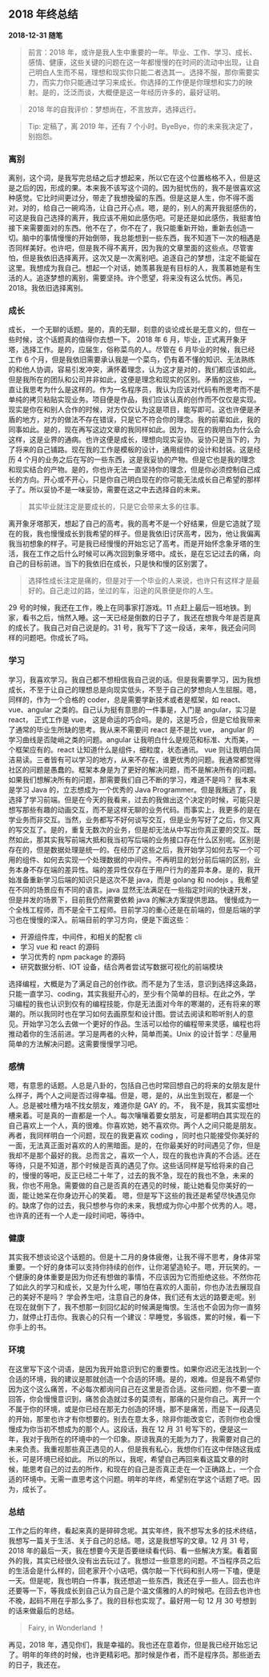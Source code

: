 ## 2018 年终总结

**2018-12-31** **随笔**

> 前言：2018 年，或许是我人生中重要的一年。毕业、工作、学习、成长、感情、健康，这些关键的问题在这一年都慢慢的在时间的流动中出现，让自己明白人生而不易，理想和现实你只能二者选其一。选择不服，那你需要实力，而实力你只能通过学习来成长。你选择的工作便是你理想和实力的映射。是的，泛泛而谈，大概便是这一年经历许多的，最好证明。

> 2018 年的自我评价：梦想尚在，不言放弃，选择远行。

> Tip: 定稿了，离 2019 年，还有 7 个小时。ByeBye，你的未来我决定了，别抱怨。

### 离别

离别，这个词，是我写完总结之后才想起来，所以它在这个位置格格不入，但是这是之后的因，形成的果。本来我不该写这个词的。因为挺忧伤的，我不是很喜欢这种感觉。它比时间更过分，带走了我想挽留的东西。但是这是人生，你不得不面对。对的，给自己一碗鸡汤，让自己开心点。嗯，是的，别人的离开我挺感伤的，可这是我自己选择的离开，我应该不用如此感伤吧。可是还是如此感伤，我挺害怕接下来需要面对的东西。他不在了，你不在了，我只能重新开始，重新去创造一切。脑中的事情慢慢的开始倒带，我总能想到一些东西，我不知道下一次的相遇是否同样美好。也许吧，但是我不得不离开，因为我的文章里面的这些点。尽管害怕，但是我依旧选择离开。这次又是一次离别吧。追逐自己的梦想，注定不能留在这里。我想成为我自己。想起一个对话，她羡慕我是有目标的人，我羡慕她是有生活的人。追逐梦想的离别，需要坚持。许个愿望，将来没有这么忧伤。再见，2018。我依旧选择离别。

### 成长

成长， 一个无聊的话题。是的，真的无聊，刻意的谈论成长是无意义的，但在一些时候，这个话题真的值得你去想一下。
2018 年 6 月，毕业，正式离开象牙塔，选择工作。是的，应届生，俗称菜鸟的人。尽管在 6 月毕业的时候，我已经工作 6 个月，但是我依旧需要承认我是一个菜鸟，仍有着不懂的知识、无法熟练的和他人协调，容易引发冲突，满怀着理念，认为这才是对的，我们都应该如此。但是我所在的团队和公司并非如此，这便是理念和现实的区别。矛盾的这些， 一直让我思考为什么是这样的。作为一名程序员，我认为应该对代码有所思考而不是单纯的拷贝粘贴实现业务。项目便是作品，我们应该认真的创作而不仅仅是实现。现实是你在和别人合作的时候，对方仅仅认为这是项目，能写即可。这也许便是矛盾的地方，对方的做法不存在错误，只是它不符合你的理念。我的前辈如此，我的同事如此。是的，现在再写这边文章的我同样如此。因为，现在的我明白为什么会这样，这是业界的通病。也许这便是成长，理想向现实妥协。妥协只是当下的，为了将来的自己铺路。现在我的工作是模板的设计，通用组件的设计和封装。这是经历 4 个月的业务之后在写的一些东西，这是我妥协的产物。但是它也是我的理念和现实结合的产物。是的，你也许无法一直坚持你的理念，但是你必须控制自己成长的方向。开心或不开心，只是你自己明白现在的你可能无法成长自己希望的那样子了。所以妥协不是一味妥协，需要在这之中去选择自的未来。

> 其实毕业就注定是要成长的，只是它会带来太多的往事。

离开象牙塔那天，想起了自己的高考。我的高考不是一个好结果，但是它造就了现在的我，我也慢慢成长到我希望的样子。但是我依旧讨厌高考，因为，他让我偏离我当初想象的样子。可是我已经慢慢的开始忘记了高考。而是开始怀念象牙塔的生活，我在工作之后什么时候可以再次回到象牙塔中。成长，是在忘记过去的痛，向自己的目标前进。当下的我依旧在成长，只是快和慢的区别罢了。

> 选择性成长注定是痛的，但是对于一个毕业的人来说，也许只有这样才是最好的。自己走过的路，坐过的车，沿途的风景便是你的人生。

29 号的时候，我还在工作，晚上在同事家打游戏。11 点赶上最后一班地铁。到家，看书之后，悄然入睡。这一天已经是倒数的日子了，我还在想我今年是否是真的成长了。我自己对自己说是的。31 号，我写下了这一段话，来年，我还会问同样的问题吧。你成长了吗。

### 学习

学习，我喜欢学习。我自己都不想相信我自己说的话。但是我需要学习，因为我想成长，不至于让自己的理想总是向现实低头，不至于自己的梦想向人生屈服。嗯，同样的，作为一个合格的 coder，总是需要学新技术或者是框架，如 react、vue、angular 之类的。自己认为挺有意思的一件事是，入门是 angular，实习是 react， 正式工作是 vue， 这是命运的巧合吗。是的，这是巧合，但是它给我带来了通常的毕业生所缺的思考。我从来不需要问 react 是不是比 vue， angular 的学习曲线是否陡峭之类的问题。angular 让我明白什么是规范和标准、大而美，一个框架应有的。react 让知道什么是组件，细粒度，状态通讯。 vue 则让我明白简洁易读。三者皆有可以学习的地方，从来不存在，谁更优秀的问题。我通常都觉得社区的问题是愚蠢的。框架本身是为了更好的解决问题，而不是解决所有的问题。如果我们想解决所有的问题，那需要我们自己不断的学习，难道不是吗？
我本来是学习 Java 的，立志想成为一个优秀的 Java Programmer。但是我叛逃了，我选择了学习前端。但是在今天的我看来，过去的我做出这个决定的时候，可能只是想写那些有趣的动画交互，而不是这样无聊的业务代码。而事实上，我更多的是在学业务而非交互。当然，业务都写不好何谈写交互，但是业务写好了之后，你又真的写交互了。是的，重复无数次的业务，但是却无法从中写出你真正要的交互。既然如此，那其实我写前端大抵和我当初写后端的业务接口存在什么区别呢。区别是存在的，但是数据处理是统一的。在经历了这些之后，我开始学习如何去写一个可用的组件、如何去实现一个处理数据的中间件。不再明显的划分前后端的区别，业务本身不存在端的差异性。端的差异性仅存在于用户行为的差异本身。是的，我开始准备重新学习后端的知识只是这次不是 java，而是 golang 和 nodejs 。我希望在不同的场景应有不同的语言。java 显然无法满足在一些指定时间的快速开发，但是并发的场景下，目前我仍然需要依赖 java 的解决方案提供思路。
慢慢成为一个全栈工程师，而不是全干工程师。目前学习的重心还是在前端的，但是后端的学习也在慢慢的深入。前端目前的学习方向，便是下面这些：

- 开源组件库，中间件，和相关的配套 cli
- 学习 vue 和 react 的源码
- 学习优秀的 npm package 的源码
- 研究数据分析、IOT 设备，结合两者尝试写数据可视化的前端模块

选择编程，大概是为了满足自己的创作欲。而不是为了生活，意识到选择这条路，只能一直学习、coding，其实我挺开心的，至少有个简单的目标。在此之外，学习编程的我也认识到仅有的编程技能，你是无法面对今年的寒潮的，还有将来的寒潮的。所以我同时也在学习如何去画原型和设计图。尝试去阅读和聆听别人的意见。开始学习怎么去做一个更好的作品。生活可以给你的编程带来灵感，编程也将推动着你的生活前进。学习是两者的火种，简单而美。Unix 的设计哲学：尽量用简单的方法解决问题。这需要慢慢学习吧。

### 感情

嗯，有意思的话题。人总是八卦的，包括自己也时常回想自己的将来的女朋友是什么样子，两个人之间是否过得幸福。但是，嗯，是的，从出生到现在，都是一个人。总是被吐槽为啥不找女朋友，难道你是 GAY 的。不， 我不是，我其实蛮想吐槽来着。可是真的一直都是一个人。每次嚷嚷着要女朋友，可是都明白其实现在的自己喜欢上一个人，真的很难。你喜欢她，她不喜欢你。两个人之间只能是朋友。再者，我同样明白一个问题，现在的我更喜欢 coding ，同时也只能接受你美好的一面，无法真正面对喜欢的人的黑暗面。是的，在你最美好的时间遇见了你，但是我却不是那个最好的我。总而言之，喜欢一个人，现在的我也许真的不合适。还在等待，只是不知道，那个时候是否真的遇见了你。这些话同样是写给将来的自己的，慢慢的等吧，反正已经二十年了，过去的我不急，现在的我也不急，未来的我，你也不用急。需要做的自己是否真的在遇见的时候，能让她看见你美好的一面，能让她呆在你身边开心的笑着。
嗯，但是写下这些的我还是希望尽快遇见你的。缺席了你的过去，我只想参与你的未来，我想成为你心中那个优秀的人。嗯，也许真的还有一个人走一段时间吧，等待中。

### 健康

其实我不想谈论这个话题的。但是十二月的身体疲倦，让我不得不思考，身体非常重要。一个好的身体可以支持你持续的创作，让你渴望造轮子。嗯，开玩笑的。一个健康的身体重要是因为你还有想做的事情，不应该因为它而拒绝这些。不然你花了如此久的学习和成长，又是为什么呢，哪怕在喜欢的人面前，你也办法去展现自己的美好不是吗？
学会养生吧，注意自己的身体，我们还有太远的路要走呢。别在现在就倒下了，我不想那一刻回忆起的时候满是悔恨。生活也不会因为你一直努力，就停止打击你。我衷心的只有一个建议：早睡觉，多锻炼，累的时候，看一下你手上的书。

### 环境

在这里写下这个词语，是因为我开始意识到它的重要性。如果你迟迟无法找到一个合适的环境，我的建议是那就创造一个合适的环境。是的，艰难。但是我不希望你因为这个这么痛苦，不必每次都询问自己在这里是否合适。这些问题，你不要一直回答，你会慢慢意识到，痛苦会造就过多的莫须有，那痛的只是你自己。离开一个不属于你的环境，或是你已经在那无力创造的环境，那不是痛苦，而是下一段遇见的开始，那里也许才有你想要的。别去在意太多，除非你能改变它，否则你也会慢慢成为你当初不想成为的那个人。这段话，我在 12 月 31 号写下的，便是这一年，我对于我所在的环境中的一个印象。原谅我真的无能为力了，我需要对自己的未来负责。我重视那些真正遇见的人，但是我有私心，我想你们在这中伴随这我成长，可是环境已经如此。
所以的所以，我呢，希望自己再回来看这篇文章的时候，能思考自己的过去的所作，和现在的自己是否真正走在一个正确路上，一个合适的环境中。无需一直思考这个问题。明年的年终，希望别在学这个话题了吧。因为，成长了。

### 总结

工作之后的年终，看起来真的是碎碎念呢。其实年终，我不想写太多的技术终结，我想写一篇关于生活、关于自己的总结。嗯，这是我想写的文章。12 月 31 号，2018 年的最后一天，我在想要今天是否要继续看代码、看一些解决方案。看着窗外的我，其实已经很久没有出去玩过了。我想过一些意思的问题。不当程序员之后的生活会是什么样的，回老家开个小店吧，偶尔敲一下代码和别人唠一下嗑，便是一天。但是呢，我也明白一件事，我还想追一些东西，我还在乎一些人。回去也许还要等一下，等我成长到自己认为自己是个温文儒雅的人的时候吧。在回去也许也不晚，起码不用在乎那么多了。我的目标也实现了。最好用一句 12 月 30 号想到的话来做最后的总结。

> Fairy, in Wonderland ！

再见，2018 年，遇见你们，我是幸福的。我也还在意着你，但是我已经开始忘记了。明年的年终的时候，也许更精彩吧。那时候是作者，而不是程序员。那些逝去的日子，我还在。